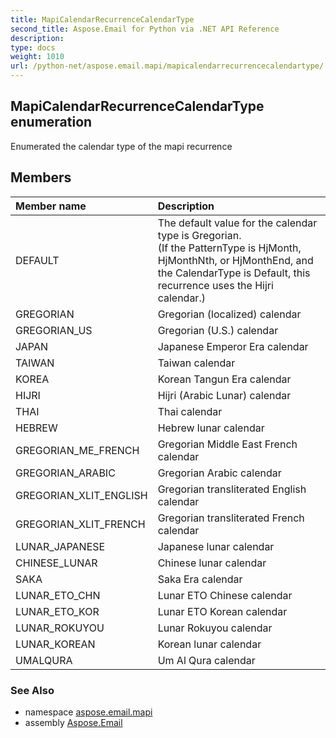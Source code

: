 ```yaml
---
title: MapiCalendarRecurrenceCalendarType
second_title: Aspose.Email for Python via .NET API Reference
description: 
type: docs
weight: 1010
url: /python-net/aspose.email.mapi/mapicalendarrecurrencecalendartype/
---
```


## MapiCalendarRecurrenceCalendarType enumeration

Enumerated the calendar type of the mapi recurrence

## Members
| Member name | Description |
| :- | :- |
|DEFAULT|The default value for the calendar type is Gregorian.<br/>            (If the PatternType is HjMonth, HjMonthNth, or HjMonthEnd, and the CalendarType is Default, this recurrence uses the Hijri calendar.)|
|GREGORIAN|Gregorian (localized) calendar|
|GREGORIAN_US|Gregorian (U.S.) calendar|
|JAPAN|Japanese Emperor Era calendar|
|TAIWAN|Taiwan calendar|
|KOREA|Korean Tangun Era calendar|
|HIJRI|Hijri (Arabic Lunar) calendar|
|THAI|Thai calendar|
|HEBREW|Hebrew lunar calendar|
|GREGORIAN_ME_FRENCH|Gregorian Middle East French calendar|
|GREGORIAN_ARABIC|Gregorian Arabic calendar|
|GREGORIAN_XLIT_ENGLISH|Gregorian transliterated English calendar|
|GREGORIAN_XLIT_FRENCH|Gregorian transliterated French calendar|
|LUNAR_JAPANESE|Japanese lunar calendar|
|CHINESE_LUNAR|Chinese lunar calendar|
|SAKA|Saka Era calendar|
|LUNAR_ETO_CHN|Lunar ETO Chinese calendar|
|LUNAR_ETO_KOR|Lunar ETO Korean calendar|
|LUNAR_ROKUYOU|Lunar Rokuyou calendar|
|LUNAR_KOREAN|Korean lunar calendar|
|UMALQURA|Um Al Qura calendar|

### See Also

* namespace [aspose.email.mapi](/email/python-net/aspose.email.mapi/)
* assembly [Aspose.Email](/email/python-net/)

